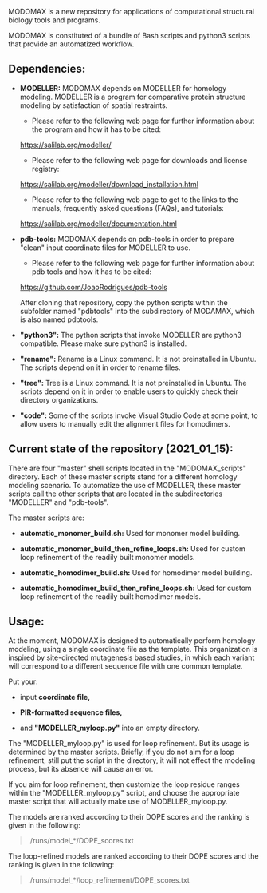 MODOMAX is a new repository for applications of computational structural biology tools and programs.

MODOMAX is constituted of a bundle of Bash scripts and python3 scripts that provide an automatized workflow.


## Dependencies:

- **MODELLER:**
MODOMAX depends on MODELLER for homology modeling. MODELLER is a program for comparative protein structure modeling by satisfaction of spatial restraints.

    - Please refer to the following web page for further information about the program and how it has to be cited:
    
    https://salilab.org/modeller/

    - Please refer to the following web page for downloads and license registry:
    
    https://salilab.org/modeller/download_installation.html

    - Please refer to the following web page to get to the links to the manuals, frequently asked questions (FAQs), and tutorials:
    
    https://salilab.org/modeller/documentation.html

- **pdb-tools:**
MODOMAX depends on pdb-tools in order to prepare "clean" input coordinate files for MODELLER to use.
    
    - Please refer to the following web page for further information about pdb tools and how it has to be cited:
    
    https://github.com/JoaoRodrigues/pdb-tools
    
    After cloning that repository, copy the python scripts within the subfolder named "pdbtools" into the subdirectory of MODAMAX, which is also named pdbtools.

- **"python3":** The python scripts that invoke MODELLER are python3 compatible. Please make sure python3 is installed.

- **"rename":** Rename is a Linux command. It is not preinstalled in Ubuntu. The scripts depend on it in order to rename files.

- **"tree":** Tree is a Linux command. It is not preinstalled in Ubuntu. The scripts depend on it in order to enable users to quickly check their directory organizations.

- **"code":** Some of the scripts invoke Visual Studio Code at some point, to allow users to manually edit the alignment files for homodimers.

## Current state of the repository (2021_01_15):

There are four "master" shell scripts located in the "MODOMAX_scripts" directory. Each of these master scripts stand for a different homology modeling scenario. To automatize the use of MODELLER, these master scripts call the other scripts that are located in the subdirectories "MODELLER" and "pdb-tools".

The master scripts are:

- **automatic_monomer_build.sh:** Used for monomer model building.

- **automatic_monomer_build_then_refine_loops.sh:** Used for custom loop refinement of the readily built monomer models.

- **automatic_homodimer_build.sh:** Used for homodimer model building.

- **automatic_homodimer_build_then_refine_loops.sh:** Used for custom loop refinement of the readily built homodimer models.

## Usage:

At the moment, MODOMAX is designed to automatically perform homology modeling, using a single coordinate file as the template. This organization is inspired by site-directed mutagenesis based studies, in which each variant will correspond to a different sequence file with one common template.

Put your: 

- input **coordinate file,**

- **PIR-formatted sequence files,**

- and **"MODELLER_myloop.py"** into an empty directory.

The "MODELLER_myloop.py" is used for loop refinement. But its usage is determined by the master scripts. Briefly, if you do not aim for a loop refinement, still put the script in the directory, it will not effect the modeling process, but its absence will cause an error.

If you aim for loop refinement, then customize the loop residue ranges within the "MODELLER_myloop.py" script, and choose the appropriate master script that will actually make use of MODELLER_myloop.py.

The models are ranked according to their DOPE scores and the ranking is given in the following:

> ./runs/model_\*/DOPE_scores.txt

The loop-refined models are ranked according to their DOPE scores and the ranking is given in the following:

> ./runs/model_\*/loop_refinement/DOPE_scores.txt


